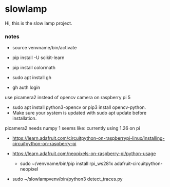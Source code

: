 # slowlamp
Hi, this is the slow lamp project. 

### notes
- source venvname/bin/activate
- pip install -U scikit-learn
- pip install colormath


- sudo apt install gh
- gh auth login

use picamera2 instead of opencv camera on raspberry pi 5

- sudo apt install python3-opencv or pip3 install opencv-python. 
- Make sure your system is updated with sudo apt update before installation.


picamera2 needs numpy 1 seems like: currently using 1.26 on pi

- https://learn.adafruit.com/circuitpython-on-raspberrypi-linux/installing-circuitpython-on-raspberry-pi
- https://learn.adafruit.com/neopixels-on-raspberry-pi/python-usage
	- sudo ~/venvname/bin/pip install rpi_ws281x adafruit-circuitpython-neopixel


- sudo ~/slowlampvenv/bin/python3 detect_traces.py